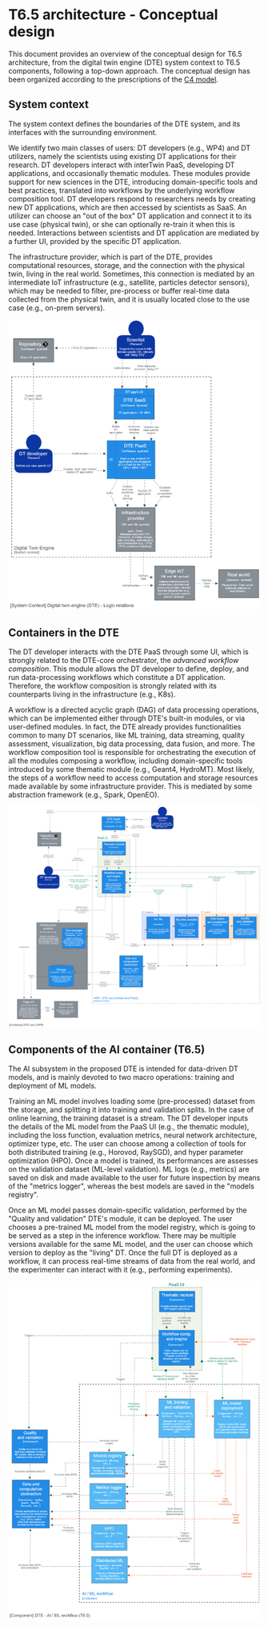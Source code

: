 # T6.5 architecture - Conceptual design

This document provides an overview of the conceptual design for T6.5 architecture, from the digital twin engine (DTE)
system context to T6.5 components, following a top-down approach. The conceptual design has been organized according to
the prescriptions of the [C4 model](https://c4model.com/).

## System context

The system context defines the boundaries of the DTE system, and its interfaces with the surrounding environment.

We identify two main classes of users: DT developers (e.g., WP4) and DT utilizers, namely the scientists using existing
DT applications for their research.
DT developers interact with interTwin PaaS, developing DT applications, and occasionally thematic modules. These modules
provide support for new sciences in the DTE, introducing domain-specific tools and best practices, translated into
workflows by the underlying workflow composition tool. DT developers respond to researchers needs by creating new
DT applications, which are then accessed by scientists as SaaS. An utilizer can choose an "out of the box" DT
application and connect it to its use case (physical twin), or she can optionally re-train it when this is needed.
Interactions between scientists and DT application are mediated by a further UI, provided by the specific DT application.

The infrastructure provider, which is part of the DTE, provides computational resources, storage, and the connection
with the physical twin, living in the real world. Sometimes, this connection is mediated by an intermediate IoT
infrastructure (e.g., satellite, particles detector sensors), which may be needed to filter, pre-process or buffer
real-time data collected from the physical twin, and it is usually located close to the use case (e.g., on-prem servers).

![System context](img/System%20context.png)

## Containers in the DTE

The DT developer interacts with the DTE PaaS through some UI, which is strongly related to the DTE-core orchestrator,
the *advanced workflow composition*. This module allows the DT developer to define, deploy, and run  data-processing
workflows which constitute a DT application. Therefore, the workflow composition is strongly related with its
counterparts living in the infrastructure (e.g., K8s).

A workflow is a directed acyclic graph (DAG) of data processing operations, which can be implemented either through
DTE's built-in modules, or via user-defined modules. In fact, the DTE already provides functionalities common to
many DT scenarios, like ML training, data streaming, quality assessment, visualization, big data processing, data
fusion, and more.
The workflow composition tool is responsible for orchestrating the execution of all the modules composing a workflow,
including domain-specific tools introduced by some thematic module (e.g., Geant4, HydroMT). Most likely, the steps of
a workflow need to access computation and storage resources made available by some infrastructure provider. This is
mediated by some abstraction framework (e.g., Spark, OpenEO).  

![DTE core containers](img/DTE%20core%20containers.png)

## Components of the AI container (T6.5)

The AI subsystem in the proposed DTE is intended for data-driven DT models, and is mainly devoted to two macro
operations: training and deployment of ML models.

Training an ML model involves loading some (pre-processed) dataset from the storage, and splitting it into training
and validation splits. In the case of online learning, the training dataset is a stream. The DT developer inputs
the details of the ML model from the PaaS UI (e.g., the thematic module), including the loss function, evaluation
metrics, neural network architecture, optimizer type, etc. The user can choose among a collection of tools for both
distributed training (e.g., Horovod, RaySGD), and hyper parameter optimization (HPO). Once a model is trained, its
performances are assesses on the validation dataset (ML-level validation). ML logs (e.g., metrics) are saved on disk
and made available to the user for future inspection by means of the "metrics logger", whereas the best models are
saved in the "models registry".

Once an ML model passes domain-specific validation, performed by the "Quality and validation" DTE's module, it can be
deployed. The user chooses a pre-trained ML model from the model registry, which is going to be served as a step in the
inference workflow. There may be multiple versions available for the same ML model, and the user can choose which
version to deploy as the "living" DT. Once the full DT is deployed as a workflow, it can process real-time streams of
data from the real world, and the experimenter can interact with it (e.g., performing experiments).

![AI ML container](img/AI%20ML%20container.png)
